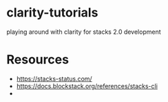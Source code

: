 # clarity-tutorials

playing around with clarity for stacks 2.0 development

# Resources

- https://stacks-status.com/
- https://docs.blockstack.org/references/stacks-cli
-

